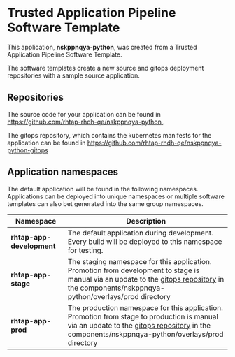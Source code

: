 # Trusted Application Pipeline Software Template

This application, **nskppnqya-python**, was created from a Trusted Application Pipeline Software Template.

The software templates create a new source and gitops deployment repositories with a sample source application. 

## Repositories

The source code for your application can be found in [https://github.com/rhtap-rhdh-qe/nskppnqya-python ](https://github.com/rhtap-rhdh-qe/nskppnqya-python ).
 
The gitops repository, which contains the kubernetes manifests for the application can be found in 
[https://github.com/rhtap-rhdh-qe/nskppnqya-python-gitops ](https://github.com/rhtap-rhdh-qe/nskppnqya-python-gitops ) 

## Application namespaces 

The default application will be found in the following namespaces. Applications can be deployed into unique namespaces or multiple software templates can also bet generated into the same group namespaces.  

|  Namespace   |  Description   |  
| -------- | -------- |   
| **rhtap-app-development** | The default application during development. Every build will be deployed to this namespace for testing. | 
| **rhtap-app-stage** | The staging namespace for this application. Promotion from development to stage is manual via an update to the [gitops repository](https://github.com/rhtap-rhdh-qe/nskppnqya-python-gitops ) in the components/nskppnqya-python/overlays/prod directory |  
| **rhtap-app-prod** | The production namespace for this application. Promotion from stage to production is manual via an update to the [gitops repository](https://github.com/rhtap-rhdh-qe/nskppnqya-python-gitops ) in the components/nskppnqya-python/overlays/prod directory | 